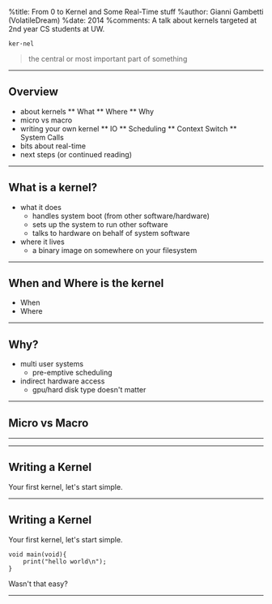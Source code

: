 %title: From 0 to Kernel and Some Real-Time stuff
%author: Gianni Gambetti (VolatileDream)
%date: 2014
%comments: A talk about kernels targeted at 2nd year CS students at UW.


`ker·nel`

> the central or most important part of something

-----------------------------------------------------------

## Overview

* about kernels
** What
** Where
** Why
* micro vs macro
* writing your own kernel
** IO
** Scheduling
** Context Switch
** System Calls
* bits about real-time
* next steps (or continued reading)

-----------------------------------------------------------

## What is a kernel?

* what it does
  - handles system boot (from other software/hardware)
  - sets up the system to run other software
  - talks to hardware on behalf of system software
* where it lives
  - a binary image on somewhere on your filesystem

-----------------------------------------------------------

## When and Where is the kernel

* When
* Where

-----------------------------------------------------------

## Why?

* multi user systems
  - pre-emptive scheduling
* indirect hardware access
  - gpu/hard disk type doesn't matter

-----------------------------------------------------------

## Micro vs Macro

-----------------------------------------------------------
-----------------------------------------------------------

## Writing a Kernel

Your first kernel, let's start simple.

-----------------------------------------------------------

## Writing a Kernel

Your first kernel, let's start simple.

    void main(void){
        print("hello world\n");
    }

Wasn't that easy?

-----------------------------------------------------------

